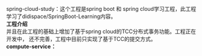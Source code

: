 spring-cloud-study：这个工程是spring boot 和 spring cloud学习工程，此工程学习了didispace/SpringBoot-Learning内容。<br/>
<b>工程介绍</b><br/>
并且在此工程的基础上增加了基于spring cloud的TCC分布式事务功能。工程正在开发中，
还不完善，工程中目前只实现了基于TCC的提交方式。<br/>
<b>compute-service：</b><br/>